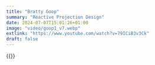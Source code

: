 ```yaml
---
title: "Bratty Goop"
summary: "Reactive Projection Design"
date: 2024-07-07T15:01:26+01:00
image: "video/goop1_v7.webp"
extlink: "https://www.youtube.com/watch?v=79ICiB3v3Ck"
draft: false
---
```


{{<youtube id="79ICiB3v3Ck">}}
